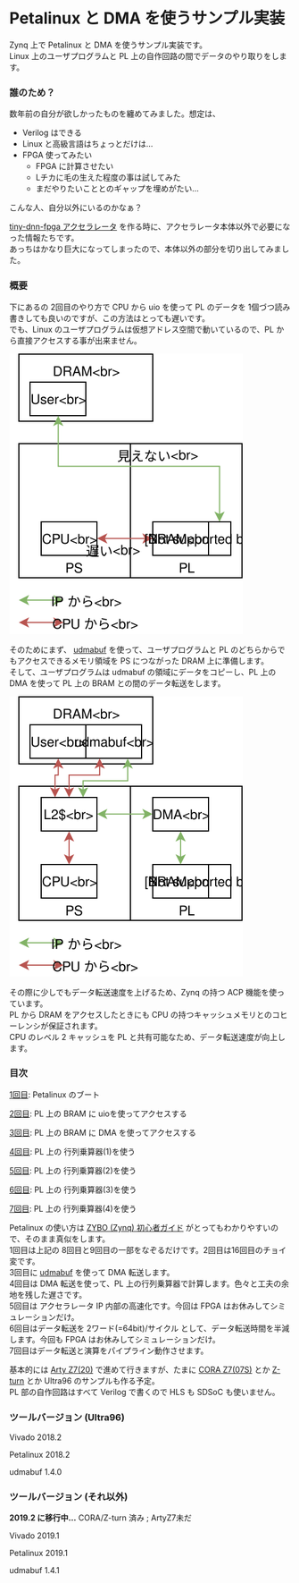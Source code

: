 # Petalinux と DMA を使うサンプル実装

Zynq 上で Petalinux と DMA を使うサンプル実装です。  
Linux 上のユーザプログラムと PL 上の自作回路の間でデータのやり取りをします。

### 誰のため？

数年前の自分が欲しかったものを纏めてみました。想定は、

- Verilog はできる
- Linux と高級言語はちょっとだけは…
- FPGA 使ってみたい
  - FPGA に計算させたい
  - Lチカに毛の生えた程度の事は試してみた
  - まだやりたいこととのギャップを埋めがたい…

こんな人、自分以外にいるのかなぁ？

[tiny-dnn-fpga アクセラレータ](https://github.com/tom01h/tiny-dnn-fpga) を作る時に、アクセラレータ本体以外で必要になった情報たちです。  
あっちはかなり巨大になってしまったので、本体以外の部分を切り出してみました。

### 概要

下にあるの 2回目のやり方で CPU から uio を使って PL のデータを 1個づつ読み書きしても良いのですが、この方法はとっても遅いです。  
でも、Linux のユーザプログラムは仮想アドレス空間で動いているので、PL から直接アクセスする事が出来ません。

![pio](pio.svg)

そのためにまず、 [udmabuf](https://github.com/ikwzm/udmabuf/blob/master/Readme.ja.md)  を使って、ユーザプログラムと PL のどちらからでもアクセスできるメモリ領域を PS につながった DRAM 上に準備します。  
そして、ユーザプログラムは udmabuf の領域にデータをコピーし、PL 上の DMA を使って PL 上の BRAM との間のデータ転送をします。

![dma](dma.svg)

その際に少しでもデータ転送速度を上げるため、Zynq の持つ ACP 機能を使っています。  
PL から DRAM をアクセスしたときにも CPU の持つキャッシュメモリとのコヒーレンシが保証されます。  
CPU のレベル 2 キャッシュを PL と共有可能なため、データ転送速度が向上します。

### 目次

[1回目](https://github.com/tom01h/TIL/tree/master/petalinux_dma/Doc/1_Boot): Petalinux のブート

[2回目](https://github.com/tom01h/TIL/tree/master/petalinux_dma/Doc/2_uio): PL 上の BRAM に uioを使ってアクセスする

[3回目](https://github.com/tom01h/TIL/tree/master/petalinux_dma/Doc/3_dma): PL 上の BRAM に DMA を使ってアクセスする

[4回目](https://github.com/tom01h/TIL/tree/master/petalinux_dma/Doc/4_gemm1): PL 上の 行列乗算器(1)を使う

[5回目](https://github.com/tom01h/TIL/tree/master/petalinux_dma/Doc/5_gemm2): PL 上の 行列乗算器(2)を使う

[6回目](https://github.com/tom01h/TIL/tree/master/petalinux_dma/Doc/6_gemm3): PL 上の 行列乗算器(3)を使う

[7回目](https://github.com/tom01h/TIL/tree/master/petalinux_dma/Doc/7_gemm4): PL 上の 行列乗算器(4)を使う

Petalinux の使い方は [ZYBO (Zynq) 初心者ガイド](https://qiita.com/iwatake2222/items/966f252f6ca954aff08b) がとってもわかりやすいので、そのまま真似をします。  
1回目は上記の 8回目と9回目の一部をなぞるだけです。2回目は16回目のチョイ変です。  
3回目に [udmabuf](https://github.com/ikwzm/udmabuf/blob/master/Readme.ja.md) を使って DMA 転送します。  
4回目は DMA 転送を使って、PL 上の行列乗算器で計算します。色々と工夫の余地を残した遅さです。  
5回目は アクセラレータ IP 内部の高速化です。今回は FPGA はお休みしてシミュレーションだけ。  
6回目はデータ転送を 2ワード(=64bit)/サイクル として、データ転送時間を半減します。今回も FPGA はお休みしてシミュレーションだけ。  
7回目はデータ転送と演算をパイプライン動作させます。

基本的には [Arty Z7(20)](http://akizukidenshi.com/catalog/g/gM-11921/) で進めて行きますが、たまに [CORA Z7(07S)](http://akizukidenshi.com/catalog/g/gM-13489/) とか [Z-turn](https://www.mouser.jp/ProductDetail/MYIR/MYS-7Z020-C-S?qs=sGAEpiMZZMspCjQQiuQ1fFTDrDpp2YD1BAGzL8zwYgeMsEw87QCFMw==) とか Ultra96 のサンプルも作る予定。  
PL 部の自作回路はすべて Verilog で書くので HLS も SDSoC も使いません。

### ツールバージョン (Ultra96)

Vivado 2018.2

Petalinux 2018.2

udmabuf 1.4.0

### ツールバージョン (それ以外)

**2019.2 に移行中…** CORA/Z-turn 済み ; ArtyZ7未だ

Vivado 2019.1

Petalinux 2019.1

udmabuf 1.4.1